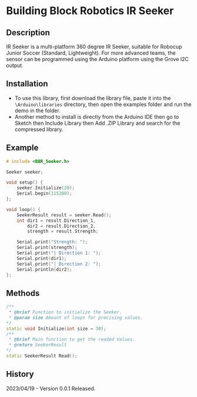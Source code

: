 # Building Block Robotics IR Seeker

## Description
IR Seeker is a multi-platform 360 degree IR Seeker, suitable for Robocup Junior Soccer (Standard, Lightweight). For more advanced teams, the sensor can be programmed using the Arduino platform using the Grove I2C output.

## Installation
* To use this library, first download the library file, paste it into the ``\Arduino\libraries`` directory, then open the examples folder and run the demo in the folder.
* Another method to install is directly from the Arduino IDE then go to Sketch then Include Library then Add .ZIP Library and search for the compressed library.

## Example
```cpp
# include <BBR_Seeker.h>

Seeker seeker;

void setup() {
    seeker.Initialize(20);
    Serial.begin(115200);
};

void loop() {
    SeekerResult result = seeker.Read();
    int dir1 = result.Direction_1, 
        dir2 = result.Direction_2, 
        strength = result.Strength;

    Serial.print("Strength: ");
    Serial.print(strength);
    Serial.print("| Direction 1: ");
    Serial.print(dir1);
    Serial.print("| Direction 2: ");
    Serial.println(dir2);
};
```

## Methods
```cpp
/**
 * @brief Function to initialize the Seeker.
 * @param size Amount of loops for precising values.
*/
static void Initialize(int size = 30);
/**
 * @brief Main function to get the readed Values.
 * @return SeekerResult
*/
static SeekerResult Read();
```

## History
2023/04/19 - Version 0.0.1 Released.

